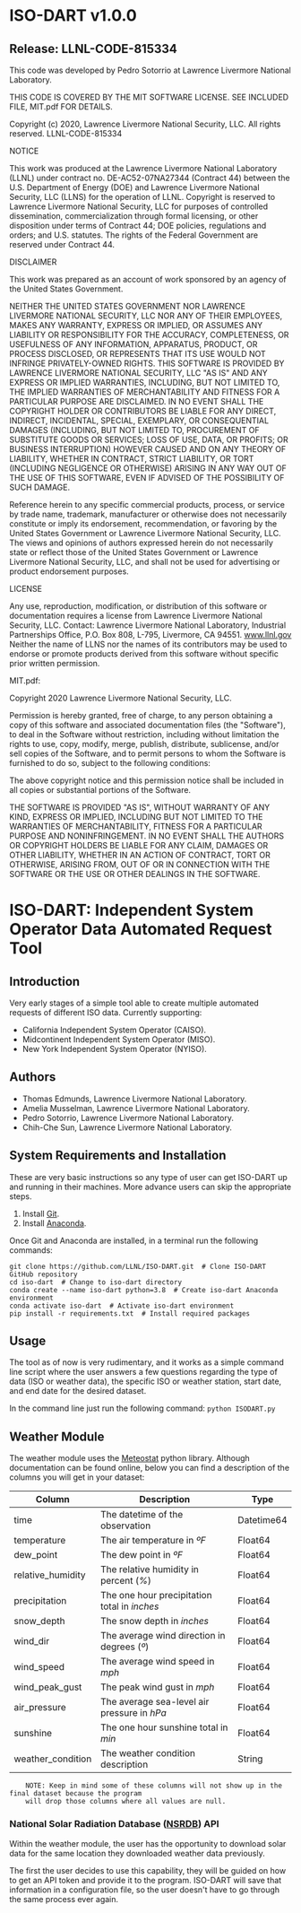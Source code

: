 # ISO-DART v1.0.0
## Release:  LLNL-CODE-815334
This code was developed by Pedro Sotorrio at Lawrence Livermore National Laboratory.

THIS CODE IS COVERED BY THE MIT SOFTWARE LICENSE. SEE INCLUDED FILE, MIT.pdf FOR DETAILS.

Copyright (c) 2020, Lawrence Livermore National Security, LLC. All rights reserved.
LLNL-CODE-815334

NOTICE

This work was produced at the Lawrence Livermore National Laboratory (LLNL) under contract no. DE-AC52-07NA27344 
(Contract 44) between the U.S. Department of Energy (DOE) and Lawrence Livermore National Security, LLC (LLNS) for the 
operation of LLNL.  Copyright is reserved to Lawrence Livermore National Security, LLC for purposes of controlled 
dissemination, commercialization through formal licensing, or other disposition under terms of Contract 44; DOE 
policies, regulations and orders; and U.S. statutes.  The rights of the Federal Government are reserved under 
Contract 44.

DISCLAIMER

This work was prepared as an account of work sponsored by an agency of the United States Government.

NEITHER THE UNITED STATES GOVERNMENT NOR LAWRENCE LIVERMORE NATIONAL SECURITY, LLC NOR ANY OF THEIR EMPLOYEES, MAKES ANY 
WARRANTY, EXPRESS OR IMPLIED, OR ASSUMES ANY LIABILITY OR RESPONSIBILITY FOR THE ACCURACY, COMPLETENESS, OR USEFULNESS 
OF ANY INFORMATION, APPARATUS, PRODUCT, OR PROCESS DISCLOSED, OR REPRESENTS THAT ITS USE WOULD NOT INFRINGE 
PRIVATELY-OWNED RIGHTS.  THIS SOFTWARE IS PROVIDED BY LAWRENCE LIVERMORE NATIONAL SECURITY, LLC "AS IS" AND ANY EXPRESS 
OR IMPLIED WARRANTIES, INCLUDING, BUT NOT LIMITED TO, THE IMPLIED WARRANTIES OF MERCHANTABILITY AND FITNESS FOR A 
PARTICULAR PURPOSE ARE DISCLAIMED. IN NO EVENT SHALL THE COPYRIGHT HOLDER OR CONTRIBUTORS BE LIABLE FOR ANY DIRECT, 
INDIRECT, INCIDENTAL, SPECIAL, EXEMPLARY, OR CONSEQUENTIAL DAMAGES (INCLUDING, BUT NOT LIMITED TO, PROCUREMENT OF 
SUBSTITUTE GOODS OR SERVICES; LOSS OF USE, DATA, OR PROFITS; OR BUSINESS INTERRUPTION) HOWEVER CAUSED AND ON ANY THEORY 
OF LIABILITY, WHETHER IN CONTRACT, STRICT LIABILITY, OR TORT (INCLUDING NEGLIGENCE OR OTHERWISE) ARISING IN ANY WAY OUT 
OF THE USE OF THIS SOFTWARE, EVEN IF ADVISED OF THE POSSIBILITY OF SUCH DAMAGE.

Reference herein to any specific commercial products, process, or service by trade name, trademark, manufacturer or 
otherwise does not necessarily constitute or imply its endorsement, recommendation, or favoring by the United States 
Government or Lawrence Livermore National Security, LLC. The views and opinions of authors expressed herein do not 
necessarily state or reflect those of the United States Government or Lawrence Livermore National Security, LLC, and 
shall not be used for advertising or product endorsement purposes.

LICENSE

Any use, reproduction, modification, or distribution of this software or documentation requires a license from Lawrence 
Livermore National Security, LLC. Contact: Lawrence Livermore National Laboratory, Industrial Partnerships Office, P.O. 
Box 808, L-795, Livermore, CA 94551. www.llnl.gov Neither the name of LLNS nor the names of its contributors may be used 
to endorse or promote products derived from this software without specific prior written permission.

MIT.pdf:

Copyright 2020 Lawrence Livermore National Security, LLC.

Permission is hereby granted, free of charge, to any person obtaining a copy of this software and associated 
documentation files (the "Software"), to deal in the Software without restriction, including without limitation 
the rights to use, copy, modify, merge, publish, distribute, sublicense, and/or sell copies of the Software, and to 
permit persons to whom the Software is furnished to do so, subject to the following conditions:

The above copyright notice and this permission notice shall be included in all copies or substantial portions of the 
Software.

THE SOFTWARE IS PROVIDED "AS IS", WITHOUT WARRANTY OF ANY KIND, EXPRESS OR IMPLIED, INCLUDING BUT NOT LIMITED TO THE 
WARRANTIES OF MERCHANTABILITY, FITNESS FOR A PARTICULAR PURPOSE AND NONINFRINGEMENT. IN NO EVENT SHALL THE AUTHORS OR 
COPYRIGHT HOLDERS BE LIABLE FOR ANY CLAIM, DAMAGES OR OTHER LIABILITY, WHETHER IN AN ACTION OF CONTRACT, TORT OR 
OTHERWISE, ARISING FROM, OUT OF OR IN CONNECTION WITH THE SOFTWARE OR THE USE OR OTHER DEALINGS IN THE SOFTWARE.



# ISO-DART: Independent System Operator Data Automated Request Tool

## Introduction
Very early stages of a simple tool able to create multiple automated requests of different ISO data. 
Currently supporting:
* California Independent System Operator (CAISO).
* Midcontinent Independent System Operator (MISO).
* New York Independent System Operator (NYISO).

## Authors
* Thomas Edmunds, Lawrence Livermore National Laboratory.
* Amelia Musselman, Lawrence Livermore National Laboratory.
* Pedro Sotorrio, Lawrence Livermore National Laboratory.
* Chih-Che Sun, Lawrence Livermore National Laboratory.

## System Requirements and Installation
These are very basic instructions so any type of user can get ISO-DART up and running in their machines. More advance 
users can skip the appropriate steps.

1. Install [Git](https://git-scm.com/).
2. Install [Anaconda](https://anaconda.com/).

Once Git and Anaconda are installed, in a terminal run the following commands:

```
git clone https://github.com/LLNL/ISO-DART.git  # Clone ISO-DART GitHub repository
cd iso-dart  # Change to iso-dart directory
conda create --name iso-dart python=3.8  # Create iso-dart Anaconda environment
conda activate iso-dart  # Activate iso-dart environment
pip install -r requirements.txt  # Install required packages
```

## Usage
The tool as of now is very rudimentary, and it works as a simple command line script where the user answers
a few questions regarding the type of data (ISO or weather data), the specific ISO or weather station, start date, 
and end date for the desired dataset. 

In the command line just run the following command: `python ISODART.py`

## Weather Module
The weather module uses the [Meteostat](https://dev.meteostat.net/) python library. Although documentation can
be found online, below you can find a description of the columns you will get in your dataset:

| Column                 | Description                                  | Type       |
| ---------------------- | -------------------------------------------- | ---------- |
| time                   | The datetime of the observation              | Datetime64 |
| temperature            | The air temperature in *ºF*                  | Float64    |
| dew_point              | The dew point in *ºF*                        | Float64    |
| relative_humidity      | The relative humidity in percent (*%*)       | Float64    |
| precipitation          | The one hour precipitation total in *inches* | Float64    |
| snow_depth             | The snow depth in *inches*                   | Float64    |
| wind_dir               | The average wind direction in degrees (*º*)  | Float64    |
| wind_speed             | The average wind speed in *mph*              | Float64    |
| wind_peak_gust         | The peak wind gust in *mph*                  | Float64    |
| air_pressure           | The average sea-level air pressure in *hPa*  | Float64    |
| sunshine               | The one hour sunshine total in *min*         | Float64    |
| weather_condition      | The weather condition description            | String     |


        NOTE: Keep in mind some of these columns will not show up in the final dataset because the program 
        will drop those columns where all values are null. 

### National Solar Radiation Database ([NSRDB](https://nsrdb.nrel.gov/)) API
Within the weather module, the user has the opportunity to download solar data for the same location they downloaded 
weather data previously. 

The first the user decides to use this capability, they will be guided on how to get an API token and provide it to the 
program. ISO-DART will save that information in a configuration file, so the user doesn't have to go through the same 
process ever again. 